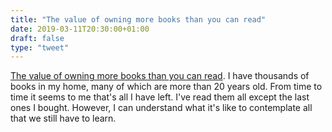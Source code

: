 ```yaml
---
title: "The value of owning more books than you can read"
date: 2019-03-11T20:30:00+01:00
draft: false
type: "tweet"
---
```


[The value of owning more books than you can read](https://t.co/SKZFqqbNKe). I have thousands of books in my home, many of which are more than 20 years old. From time to time it seems to me that's all I have left. I've read them all except the last ones I bought. However, I can understand what it's like to contemplate all that we still have to learn.
